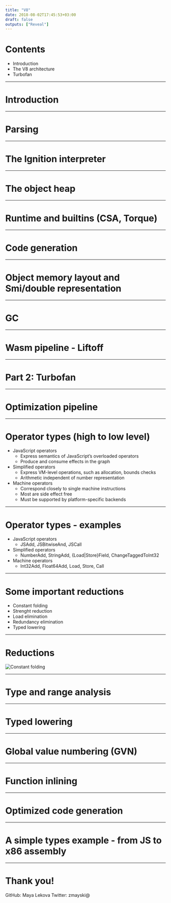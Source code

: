 ```yaml
---
title: "V8"
date: 2018-08-02T17:45:53+03:00
draft: false
outputs: ["Reveal"]
---
```

# Contents

- Introduction
- The V8 architecture
- Turbofan

---
# Introduction

---
# Parsing

---
# The Ignition interpreter

---
# The object heap

---
# Runtime and builtins (CSA, Torque)

---
# Code generation

---
# Object memory layout and Smi/double representation

---
# GC

---
# Wasm pipeline - Liftoff
---
# Part 2: Turbofan

---
# Optimization pipeline

---
# Operator types (high to low level)

- JavaScript operators
  - Express semantics of JavaScript’s overloaded operators
  - Produce and consume effects in the graph
- Simplified operators
  - Express VM-level operations, such as allocation, bounds checks
  - Arithmetic independent of number representation
- Machine operators
  - Correspond closely to single machine instructions
  - Most are side effect free
  - Must be supported by platform-specific backends

---
# Operator types - examples

- JavaScript operators
  - JSAdd, JSBitwiseAnd, JSCall
- Simplified operators
  - NumberAdd, StringAdd, {Load|Store}Field, ChangeTaggedToInt32
- Machine operators
  - Int32Add, Float64Add, Load, Store, Call

---
# Some important reductions

- Constant folding
- Strenght reduction
- Load elimination
- Redundancy elimination
- Typed lowering

---
# Reductions

![Constant folding](/IPL/images/01-constant-folding.png)

---
# Type and range analysis

---
# Typed lowering

---
# Global value numbering (GVN)

---
# Function inlining

---
# Optimized code generation

---
# A simple types example - from JS to x86 assembly

---
# Thank you!

GitHub: Maya Lekova
Twitter: zmayski@
